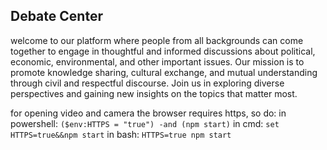 ## Debate Center

welcome to our platform where people from all backgrounds can come together to engage in thoughtful and informed discussions about political, economic, environmental, and other important issues. Our mission is to promote knowledge sharing, cultural exchange, and mutual understanding through civil and respectful discourse. Join us in exploring diverse perspectives and gaining new insights on the topics that matter most.

for opening video and camera the browser requires https, so do:
in powershell:
`($env:HTTPS = "true") -and (npm start)`
in cmd:
`set HTTPS=true&&npm start`
in bash:
`HTTPS=true npm start`
